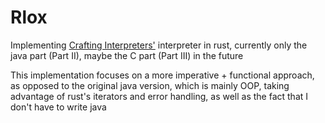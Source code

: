 # Rlox

Implementing [Crafting Interpreters'](https://craftinginterpreters.com/scanning.html) interpreter in rust, 
currently only the java part (Part II), maybe the C part (Part III) in the future

This implementation focuses on a more imperative + functional approach, as opposed to the original java version,
which is mainly OOP, taking advantage of rust's iterators and error handling, as well as the fact that I don't have to
write java
